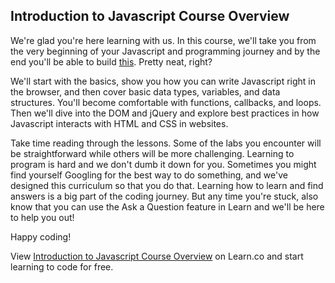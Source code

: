 ## Introduction to Javascript Course Overview

We're glad you're here learning with us. In this course, we'll take you from the very beginning of your Javascript and programming journey and by the end you'll be able to build [this](https://learn-co-students.github.io/javascript-rock-dodger-bootcamp-prep-000/). Pretty neat, right? 

We'll start with the basics, show you how you can write Javascript right in the browser, and then cover basic data types, variables, and data structures. You'll become comfortable with functions, callbacks, and loops. Then we'll dive into the DOM and jQuery and explore best practices in how Javascript interacts with HTML and CSS in websites. 

Take time reading through the lessons. Some of the labs you encounter will be straightforward while others will be more challenging. Learning to program is hard and we don't dumb it down for you. Sometimes you might find yourself Googling for the best way to do something, and we've designed this curriculum so that you do that. Learning how to learn and find answers is a big part of the coding journey. But any time you're stuck, also know that you can use the Ask a Question feature in Learn and we'll be here to help you out!

Happy coding!

<p class='util--hide'>View <a href='https://learn.co/lessons/introduction-to-javascript-course-overview'>Introduction to Javascript Course Overview</a> on Learn.co and start learning to code for free.</p>
